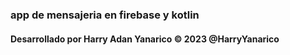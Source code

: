 ###    app de mensajeria en firebase y kotlin
####   Desarrollado por Harry Adan Yanarico © 2023 @HarryYanarico


